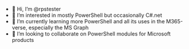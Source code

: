 - 👋 Hi, I’m @rpstester
- 👀 I’m interested in mostly PowerShell but occasionally C#.net
- 🌱 I’m currently learning more PowerShell and all its uses in the M365-verse, especially the MS Graph
- 💞️ I’m looking to collaborate on PowerShell modules for Microsoft products

<!---
rpstester/rpstester is a ✨ special ✨ repository because its `README.md` (this file) appears on your GitHub profile.
You can click the Preview link to take a look at your changes.
--->
